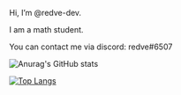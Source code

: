 Hi, I’m @redve-dev.

I am a math student.

You can contact me via discord: redve#6507

![Anurag's GitHub stats](https://github-readme-stats.vercel.app/api?username=redve-dev&show_icons=true&theme=radical)

[![Top Langs](https://github-readme-stats.vercel.app/api/top-langs/?username=redve-dev&layout=compact)](https://github.com/anuraghazra/github-readme-stats)
